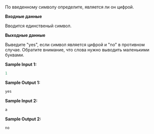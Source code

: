По введенному символу определите, является ли он цифрой.

**Входные данные**

Вводится единственый символ.

**Выходные данные**

Выведите "yes", если символ является цифрой и "no" в противном случае. Обратите внимание, что слова нужно выводить маленькими буквами.

**Sample Input 1:**

```cpp
1
```


**Sample Output 1:**

```cpp
yes
```


**Sample Input 2:**

```cpp
a
```


**Sample Output 2:**

```cpp
no
```


